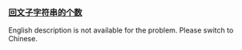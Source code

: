 ### [回文子字符串的个数](https://leetcode.com/problems/a7VOhD)

<p>English description is not available for the problem. Please switch to Chinese.</p>
